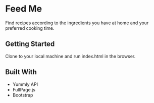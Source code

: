 # Feed Me
 Find recipes according to the ingredients you have at home and your preferred cooking time. 

## Getting Started

Clone to your local machine and run index.html in the browser. 

## Built With

* Yummly API 
* FullPage.js 
* Bootstrap
